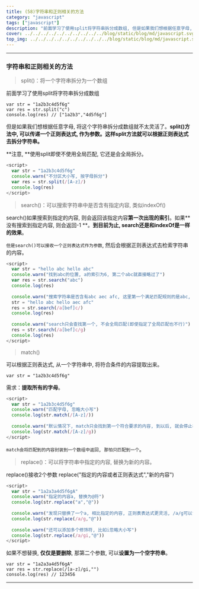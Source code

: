 ```yaml
---
title: (58)字符串和正则相关的方法
category: "javascript"
tags: ["javascript"]
description: "前面学习了使用split将字符串拆分成数组, 但是如果我们想根据任意字母, 将这个字符串拆分成数组就不太灵活了。"
cover: ../../../../../../../../../../blog/static/blog/md/javascript.svg
top_img: ../../../../../../../../../../blog/static/blog/md/javascript.svg
---
```


***

### 字符串和正则相关的方法


> split()：将一个字符串拆分为一个数组

前面学习了使用split将字符串拆分成数组

    var str = "1a2b3c4d5f6g"
    var res = str.split("c")
    console.log(res) // ["1a2b3","4d5f6g"]

但是如果我们想根据任意字母, 将这个字符串拆分成数组就不太灵活了。**split()方法中, 可以传递一个正则表达式, 作为参数。这样split方法就可以根据正则表达式去拆分字符串。**

**注意, **使用split即使不使用全局匹配, 它还是会全局拆分。


```js js
<script>
  var str = "1a2b3c4d5f6g"
  console.warn("不分区大小写, 按字母拆分")
  var res = str.split(/[A-z]/)
  console.log(res) 
</script>
```


> search()：可以搜索字符串中是否含有指定内容, 类似indexOf()

search()如果搜索到指定的内容, 则会返回该指定内容**第一次出现的索引**。如果**没有搜索到指定内容, 则会返回-1 **。**到目前为止, search还是和indexOf是一样的效果**。

`但是search()可以接收一个正则表达式作为参数`, 然后会根据正则表达式去检索字符串的内容。

```js js
<script>
  var str = "hello abc hello abc"
  console.warn("找到abc的位置, a的索引为6, 第二个abc就直接略过了")
  var res = str.search("abc") 
  console.log(res) 
  
  console.warn("搜索字符串是否含有abc aec afc, 这里第一个满足匹配规则的是abc, 所以直接就返回了6.其他的就不再检索")
  str = "hello abc hello aec afc"
  res = str.search(/a[bef]c/)
  console.log(res) 
  
  console.warn("search只会查找第一个, 不会全局匹配(即使指定了全局匹配也不行)")
  res = str.search(/a[bef]c/g)
  console.log(res) 
</script>
```


> match()

可以根据正则表达式, 从一个字符串中, 将符合条件的内容提取出来。

    var str = "1a2b3c4d5f6g"

需求：**提取所有的字母**。

```js js
<script>
  var str = "1a2b3c4d5f6g"
  console.warn("匹配字母, 忽略大小写")
  console.log(str.match(/[A-z]/))
  
  console.warn("默认情况下, match只会找到第一个符合要求的内容, 到以后, 就会停止检索。所以需要加上修饰符g全局匹配规则")
  console.log(str.match(/[A-z]/g))
</script>
```

`match会将匹配到的内容封装到一个数组中返回, 那怕只匹配到一个`。


> replace()：可以将字符串中指定的内容, 替换为新的内容。

replace()接收2个参数
replace("指定的内容或者正则表达式","新的内容")

```js js
<script>
  var str = "1a2a3a4d5f6gA"
  console.warn("指定的内容a, 替换为@符")
  console.log(str.replace("a","@")) 
  
  console.warn("发现只替换了一个a, 相比指定的内容, 正则表表达式更灵活, /a/g可以设置全局替换")
  console.log(str.replace(/a/g,"@")) 
  
  console.warn("还可以添加多个修饰符, 比如i忽略大小写")
  console.log(str.replace(/a/gi,"@")) 
</script>
```

如果不想替换, **仅仅是要删除**, 那第二个参数, 可以**设置为一个空字符串**。

    var str = "1a2a3a4d5f6gA"
    var res = str.replace(/[a-z]/gi,"")
    console.log(res) // 123456


***